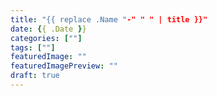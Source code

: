 ```yaml
---
title: "{{ replace .Name "-" " " | title }}"
date: {{ .Date }}
categories: [""]
tags: [""]
featuredImage: ""
featuredImagePreview: ""
draft: true
---
```


